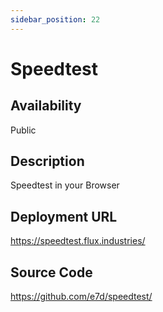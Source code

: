 ```yaml
---
sidebar_position: 22
---
```


# Speedtest

## Availability
Public

## Description
Speedtest in your Browser

## Deployment URL
https://speedtest.flux.industries/

## Source Code
https://github.com/e7d/speedtest/
